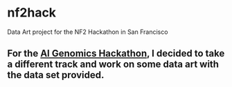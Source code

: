 # nf2hack
Data Art project for the NF2 Hackathon in San Francisco

## For the [AI Genomics Hackathon](https://sv.ai/hackathon), I decided to take a different track and work on some data art with the data set provided.


